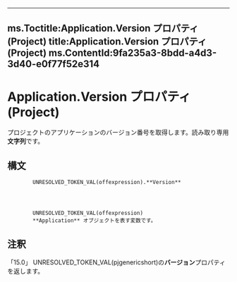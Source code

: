 

---
ms.Toctitle:Application.Version プロパティ (Project)
title:Application.Version プロパティ (Project)
ms.ContentId:9fa235a3-8bdd-a4d3-3d40-e0f77f52e314
---
# Application.Version プロパティ (Project)




プロジェクトのアプリケーションのバージョン番号を取得します。読み取り専用**文字列**です。

## 構文

            UNRESOLVED_TOKEN_VAL(offexpression).**Version**




            UNRESOLVED_TOKEN_VAL(offexpression)
            **Application** オブジェクトを表す変数です。



## 注釈
「15.0」 UNRESOLVED_TOKEN_VAL(pjgenericshort)の**バージョン**プロパティを返します。




